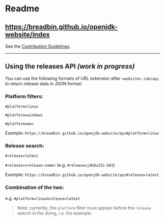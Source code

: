 # Readme

## https://breadbin.github.io/openjdk-website/index

See the [Contribution Guidelines](CONTRIBUTING.md).

---

## Using the releases API _(work in progress)_

You can use the following formats of URL extension after `<website>.com/api` to return release data in JSON format:

### Platform filters:

`#platform=linux`

`#platform=windows`

`#platform=mac`

Example: `https://breadbin.github.io/openjdk-website/api#platform=linux`

### Release search:

`#release=latest`

`#release=<release-name>` (e.g. `#release=jdk8u152-b01`)

Example: `https://breadbin.github.io/openjdk-website/api#release=latest`

### Combination of the two:

e.g. `#platform=linux&release=latest`

> Note: currently, the `platform` filter must appear before the `release` search in the string, i.e. the example.
